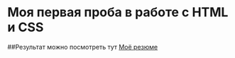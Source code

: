 # Моя первая проба в работе с HTML и CSS
##Результат можно посмотреть тут
[Моё резюме](https://arturpodolskii.github.io/resume/)
